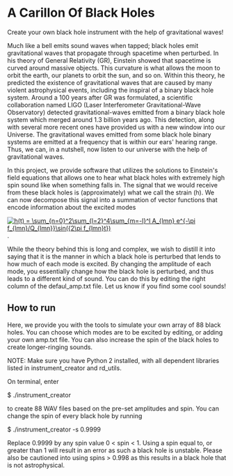 # A Carillon Of Black Holes
Create your own black hole instrument with the help of gravitational waves! 

Much like a bell emits sound waves when tapped; black holes emit gravitational waves that propagate through spacetime when perturbed. In his theory of General Relativity (GR), Einstein showed that spacetime is curved around massive objects. This curvature is what allows the moon to orbit the earth, our planets to orbit the sun, and so on. Within this theory, he predicted the existence of gravitational waves that are caused by many violent astrophysical events, including the inspiral of a binary black hole system. Around a 100 years after GR was formulated, a scientific collaboration named LIGO (Laser Interferometer Gravitational-Wave Observatory) detected gravitational-waves emitted from a binary black hole system which merged around 1.3 billion years ago. This detection, along with several more recent ones have provided us with a new window into our Universe. The gravitational waves emitted from some black hole binary systems are emitted at a frequency that is within our ears' hearing range. Thus, we can, in a nutshell, now listen to our universe with the help of gravitational waves.

In this project, we provide software that utilizes the solutions to Einstein's field equations that allows one to hear what black holes with extremely high spin sound like when something falls in. The signal that we would receive from these black holes is (approximately) what we call the strain (h). We can now decompose this signal into a summation of vector functions that encode information about the excited modes

<a href="http://www.codecogs.com/eqnedit.php?latex=h(t)&space;=&space;\sum_{n=0}^2\sum_{l=2}^4\sum_{m=-l}^l&space;A_{lmn}&space;e^{-\pi&space;f_{lmn}/Q_{lmn}}\sin({2\pi&space;f_{lmn}t})" target="_blank"><img src="http://latex.codecogs.com/gif.latex?h(t)&space;=&space;\sum_{n=0}^2\sum_{l=2}^4\sum_{m=-l}^l&space;A_{lmn}&space;e^{-\pi&space;f_{lmn}/Q_{lmn}}\sin({2\pi&space;f_{lmn}t})" title="h(t) = \sum_{n=0}^2\sum_{l=2}^4\sum_{m=-l}^l A_{lmn} e^{-\pi f_{lmn}/Q_{lmn}}\sin({2\pi f_{lmn}t})" /></a>.

While the theory behind this is long and complex, we wish to distill it into saying that it is the manner in which a black hole is perturbed that lends to how much of each mode is excited. By changing the amplitude of each mode, you essentially change how the black hole is perturbed, and thus leads to a different kind of sound. You can do this by editing the right column of the defaul_amp.txt file. Let us know if you find some cool sounds!

## How to run

Here, we provide you with the tools to simulate your own array of 88 black holes. You can choose which modes are to be excited by editing, or adding your own amp.txt file. You can also increase the spin of the black holes to create longer-ringing sounds.

NOTE: Make sure you have Python 2 installed, with all dependent libraries listed in instrument_creator and rd_utils. 

On terminal, enter

$ ./instrument_creator 

to create 88 WAV files based on the pre-set amplitudes and spin. You can change the spin of every black hole by running

$ ./instrument_creator -s 0.9999

Replace 0.9999 by any spin value 0 < spin < 1. Using a spin equal to, or greater than 1 will result in an error as such a black hole is unstable. Please also be cautioned into using spins > 0.998 as this results in a black hole that is not astrophysical.
